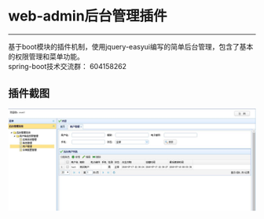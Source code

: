 # web-admin后台管理插件
------
基于boot模块的插件机制，使用jquery-easyui编写的简单后台管理，包含了基本的权限管理和菜单功能。   
spring-boot技术交流群：  604158262

## 插件截图
![web-admin1](doc/web-admin1.jpg)
